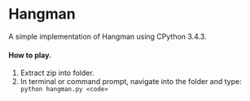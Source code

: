 # Hangman
A simple implementation of Hangman using CPython 3.4.3.

#### How to play.
1. Extract zip into folder.
2. In terminal or command prompt, navigate into the folder and type: <code> python hangman.py <code\>
